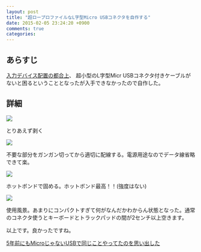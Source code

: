 ```yaml
---
layout: post
title: "超ロープロファイルなL字型Micro USBコネクタを自作する"
date: 2015-02-05 23:24:20 +0900
comments: true
categories: 
---
```

## あらすじ

[入力デバイス配置の都合上](http://www.todesking.com/blog/2015-02-04-logicool-t651-teardown-failed/)、  超小型のL字型Micr USBコネクタ付きケーブルがないと困るということとなったが入手できなかったので自作した。

## 詳細

![](http://gyazo.todesking.com/16da650bf86d66e6fcbbaeeef5cc2610.png)

とりあえず剥く



![](http://gyazo.todesking.com/a37273550e703021f0625d733c756c6b.png)

不要な部分をガンガン切ってから適切に配線する。電源用途なのでデータ線省略できて楽。



![](http://gyazo.todesking.com/14f532b2167fd293d8a5c3c8a4089275.png)

ホットボンドで固める。ホットボンド最高！！(強度はない)



![](http://gyazo.todesking.com/14b6bf636d97302d0ccf2fc804679f52.png)

使用風景。あまりにコンパクトすぎて何がなんだかわからん状態となった。通常のコネクタ使うとキーボードとトラックパッドの間が2センチ以上空きます。


以上です。良かったですね。

[5年前にもMicroじゃないUSBで同じことやってたのを思い出した](http://d.hatena.ne.jp/gnarl/20100418/1271519805)
